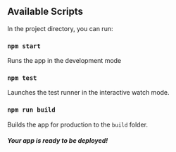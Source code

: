 ## Available Scripts

In the project directory, you can run:

### `npm start`

Runs the app in the development mode

### `npm test`

Launches the test runner in the interactive watch mode.

### `npm run build`

Builds the app for production to the `build` folder.<br />
##### _Your app is ready to be deployed!_
